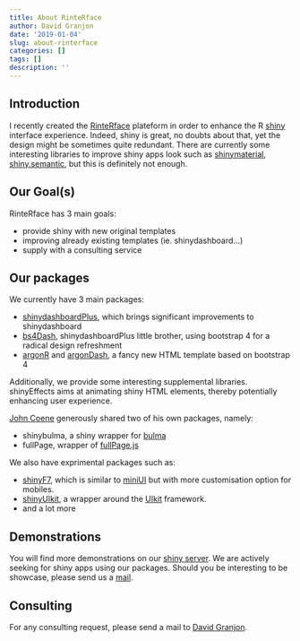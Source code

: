 ```yaml
---
title: About RinteRface
author: David Granjon
date: '2019-01-04'
slug: about-rinterface
categories: []
tags: []
description: ''
---
```


## Introduction

I recently created the [RinteRface](https://rinterface.com) plateform in order to enhance the R [shiny](https://shiny.rstudio.com)
interface experience. Indeed, shiny is great, no doubts about that, yet the design
might be sometimes quite redundant. There are currently some interesting libraries to
improve shiny apps look such as [shinymaterial](https://ericrayanderson.github.io/shinymaterial/), [shiny.semantic](https://github.com/Appsilon/shiny.semantic), but this is definitely not enough. 

## Our Goal(s)

RinteRface has 3 main goals:

  - provide shiny with new original templates
  - improving already existing templates (ie. shinydashboard...)
  - supply with a consulting service

## Our packages

We currently have 3 main packages:

  - [shinydashboardPlus](https://github.com/RinteRface/shinydashboardPlus), which brings significant improvements to shinydashboard
  - [bs4Dash](https://github.com/RinteRface/bs4Dash), shinydashboardPlus little brother, using bootstrap 4 for a radical design refreshment
  - [argonR](https://github.com/RinteRface/argonR) and [argonDash](https://github.com/RinteRface/argonDash), a fancy new HTML template based on bootstrap 4

Additionally, we provide some interesting supplemental libraries. shinyEffects aims at
animating shiny HTML elements, thereby potentially enhancing user experience.

[John Coene](https://john-coene.com) generously shared two of his own packages, namely:

  - shinybulma, a shiny wrapper for [bulma](https://github.com/RinteRface/shinybulma)
  - fullPage, wrapper of [fullPage.js](https://github.com/Rinterface/fullPage)

We also have exprimental packages such as:

  - [shinyF7](https://github.com/RinteRface/shinyF7), which is similar to [miniUI](https://github.com/rstudio/miniUI) but with more customisation option for mobiles.
  - [shinyUIkit](https://github.com/RinteRface/shinyUIkit), a wrapper around the [UIkit](https://getuikit.com) framework.
  - and a lot more

## Demonstrations

You will find more demonstrations on our [shiny server](http://www.rinterface.com/shiny.html). 
We are actively seeking for shiny apps using our packages. Should you be interesting
to be showcase, please send us a [mail](mailto:dgranjon@ymail.com).


## Consulting

For any consulting request, please send a mail to [David Granjon](mailto:dgranjon@ymail.com).
